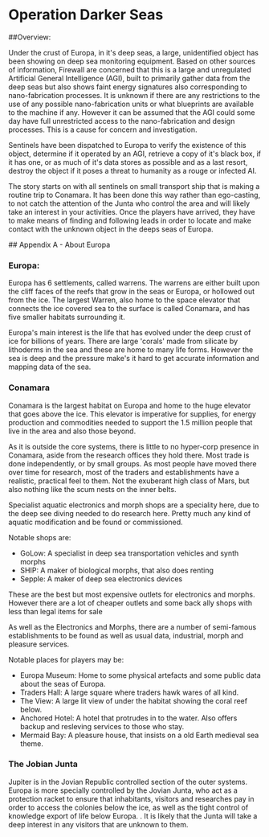 # Operation Darker Seas

##Overview:

Under the crust of Europa, in it's deep seas, a large, unidentified object has been showing on deep sea monitoring equipment. Based on other sources of information, Firewall are concerned that this is a large and unregulated Artificial General Intelligence (AGI), built to primarily gather data from the deep seas but also shows faint energy signatures also corresponding to nano-fabrication processes. It is unknown if there are any restrictions to the use of any possible nano-fabrication units or what blueprints are available to the machine if any. However it can be assumed that the AGI could some day have full unrestricted access to the nano-fabrication and design processes. This is a cause for concern and investigation. 

Sentinels have been dispatched to Europa to verify the existence of this object, determine if it operated by an AGI, retrieve a copy of it's black box, if it has one, or as much of it's data stores as possible and as a last resort, destroy the object if it poses a threat to humanity as a rouge or infected AI.

The story starts on with all sentinels on small transport ship that is making a routine trip to Conamara. It has been done this way rather than ego-casting, to not catch the attention of the Junta who control the area and will likely take an interest in your activities. Once the players have arrived, they have to make means of finding and following leads in order to locate and make contact with the unknown object in the deeps seas of Europa.

## Appendix A - About Europa

### Europa:

Europa has 6 settlements, called warrens. The warrens are either built upon the cliff faces of the reefs that grow in the seas or Europa, or hollowed out from the ice. The largest Warren, also home to the space elevator that connects the ice covered sea to the surface is called Conamara, and has five smaller habitats surrounding it.

Europa's main interest is the life that has evolved under the deep crust of ice for billions of years. There are large 'corals' made from silicate by lithoderms in the sea and these are home to many life forms. However the sea is deep and the pressure make's it hard to get accurate information and mapping data of the sea.

### Conamara

Conamara is the largest habitat on Europa and home to the huge elevator that goes above the ice. This elevator is imperative for supplies, for energy production and commodities needed to support the 1.5 million people that live in the area and also those beyond. 

As it is outside the core systems, there is little to no hyper-corp presence in Conamara, aside from the research offices they hold there. Most trade is done independently, or by small groups. As most people have moved there over time for research, most of the traders and establishments have a realistic, practical feel to them. Not the exuberant high class of Mars, but also nothing like the scum nests on the inner belts.

Specialist aquatic electronics and morph shops are a speciality here, due to the deep see diving needed to do research here. Pretty much any kind of aquatic modification and be found or commissioned. 

Notable shops are: 

* GoLow: A specialist in deep sea transportation vehicles and synth morphs
* SHIP: A maker of biological morphs, that also does renting
* Sepple: A maker of deep sea electronics devices

These are the best but most expensive outlets for electronics and morphs. However there are a lot of cheaper outlets and some back ally shops with less than legal items for sale

As well as the Electronics and Morphs, there are a number of semi-famous establishments to be found as well as usual data, industrial, morph and pleasure services.

Notable places for players may be:

* Europa Museum: Home to some physical artefacts and some public data about the seas of Europa.
* Traders Hall: A large square where traders hawk wares of all kind.
* The View: A large lit view of under the habitat showing the coral reef below.
* Anchored Hotel: A hotel that protrudes in to the water. Also offers backup and resleving services to those who stay.
* Mermaid Bay: A pleasure house, that insists on a old Earth medieval sea theme.


### The Jobian Junta
Jupiter is in the Jovian Republic controlled section of the outer systems. Europa is more specially controlled by the Jovian Junta, who act as a protection racket to ensure that inhabitants, visitors and researches pay in order to access the colonies below the ice, as well as the tight control of knowledge export of life below Europa. . It is likely that the Junta will take a deep interest in any visitors that are unknown to them.